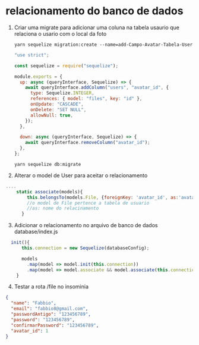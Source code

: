 # relacionamento do banco de dados

1. Criar uma migrate para adicionar uma coluna na tabela usaurio que relaciona o usario com o local da foto

   `yarn sequelize migration:create --name=add-Campo-Avatar-Tabela-User `

   ```javascript
   "use strict";

   const sequelize = require("sequelize");

   module.exports = {
     up: async (queryInterface, Sequelize) => {
       await queryInterface.addColumn("users", "avatar_id", {
         type: Sequelize.INTEGER,
         references: { model: "files", key: "id" },
         onUpdate: "CASCADE",
         onDelete: "SET NULL",
         allowNull: true,
       });
     },

     down: async (queryInterface, Sequelize) => {
       await queryInterface.removeColumn("avatar_id");
     },
   };
   ```

   `yarn sequelize db:migrate`

2. Alterar o model de User para aceitar o relacionamento

```javascript
....
    static associate(models){
        this.belongsTo(models.File, {foreignKey: 'avatar_id', as:'avatar'})
        //o model de File pertence a tabela de usuario
        //as: nome do relacinamento
      }

```

3. Adicionar o relacionamento no arquivo de banco de dados database/index.js

```javascript
  init(){
      this.connection = new Sequelize(databaseConfig);

      models
        .map(model => model.init(this.connection))
        .map(model => model.associate && model.associate(this.connection.models));
    }
```

4. Testar a rota /file no insominia

```json
{
  "name": "Fabbio",
  "email": "fabbio8@gmail.com",
  "passwordAntigo": "123456789",
  "password": "123456789",
  "confirmarPassword": "123456789",
  "avatar_id": 1
}
```
